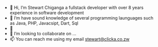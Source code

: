 - 👋 Hi, I’m Stewart Chiganga a fullstack developer with over 8 years experience in software development
- 👀 I’m have sound knowledge of several programming launguages such as Java, PHP, Javacsipt, Dart, Sql
- 🌱 
- 💞️ I’m looking to collaborate on ...
- 📫 You can reach me using my email stewart@clicka.co.zw

<!---
stewartmc/stewartmc is a ✨ special ✨ repository because its `README.md` (this file) appears on your GitHub profile.
--->
